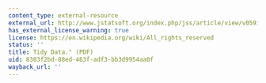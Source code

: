 ```yaml
---
content_type: external-resource
external_url: http://www.jstatsoft.org/index.php/jss/article/view/v059i10/v59i10.pdf
has_external_license_warning: true
license: https://en.wikipedia.org/wiki/All_rights_reserved
status: ''
title: Tidy Data." (PDF)
uid: 8303f2bd-88ed-463f-adf3-bb3d9954aa0f
wayback_url: ''
---
```

